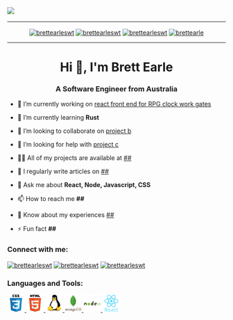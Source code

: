 <img src="https://github.com/brettearle/profileAssets/blob/main/welcomeBanner.png" />
<hr>
<p align="center">
<a href="https://twitter.com/brettearleswt" target="blank"><img align="center" src="https://img.shields.io/static/v1?label=twitter&message=follow&color=38b6ff&logo=twitter&style=for-the-badge" alt="brettearleswt"/></a>
 <a href="https://www.linkedin.com/in/brettearle/" target="blank"><img align="center" src="https://img.shields.io/static/v1?label=LinkedIn&message=connect&color=7ed957&logo=linkedin&style=for-the-badge" alt="brettearleswt"/></a>
 <a href="https://angel.co/u/brett-earle" target="blank"><img align="center" src="https://img.shields.io/static/v1?label=AngelList&message=scope&color=38b6ff&logo=Angellist&style=for-the-badge" alt="brettearleswt"/></a>
 <a href="https://www.brettearle.dev/" target="blank"><img align="center" src="https://img.shields.io/static/v1?label=Portfolio&message=check out&color=7ed957&style=for-the-badge" alt="brettearle"/></a>
</p>
<hr>
<h1 align="center">Hi 👋, I'm Brett Earle</h1>
<h3 align="center">A Software Engineer from Australia</h3>

- 🔭 I’m currently working on [react front end for RPG clock work gates](https://github.com/brettearle/clock-work-fe)


- 🌱 I’m currently learning **Rust**

- 👯 I’m looking to collaborate on [project b](##)

- 🤝 I’m looking for help with [project c](##)

- 👨‍💻 All of my projects are available at [##](##)

- 📝 I regularly write articles on [##](##)

- 💬 Ask me about **React, Node, Javascript, CSS**

- 📫 How to reach me **##**

- 📄 Know about my experiences [##](##)

- ⚡ Fun fact **##**

<h3 align="left">Connect with me:</h3>
<p align="left">
<a href="https://twitter.com/brettearleswt" target="blank"><img align="center" src="https://img.shields.io/static/v1?label=twitter&message=follow&color=38b6ff&logo=twitter&style=for-the-badge" alt="brettearleswt"/></a>
 <a href="https://www.linkedin.com/in/brettearle/" target="blank"><img align="center" src="https://img.shields.io/static/v1?label=LinkedIn&message=connect&color=7ed957&logo=linkedin&style=for-the-badge" alt="brettearleswt"/></a>
 <a href="https://angel.co/u/brett-earle" target="blank"><img align="center" src="https://img.shields.io/static/v1?label=AngelList&message=scope&color=38b6ff&logo=Angellist&style=for-the-badge" alt="brettearleswt"/></a>
</p>

<h3 align="left">Languages and Tools:</h3>
<p align="left"> <a href="https://www.w3schools.com/css/" target="_blank" rel="noreferrer"> <img src="https://raw.githubusercontent.com/devicons/devicon/master/icons/css3/css3-original-wordmark.svg" alt="css3" width="40" height="40"/> </a> <a href="https://www.w3.org/html/" target="_blank" rel="noreferrer"> <img src="https://raw.githubusercontent.com/devicons/devicon/master/icons/html5/html5-original-wordmark.svg" alt="html5" width="40" height="40"/> </a> <a href="https://www.linux.org/" target="_blank" rel="noreferrer"> <img src="https://raw.githubusercontent.com/devicons/devicon/master/icons/linux/linux-original.svg" alt="linux" width="40" height="40"/> </a> <a href="https://www.mongodb.com/" target="_blank" rel="noreferrer"> <img src="https://raw.githubusercontent.com/devicons/devicon/master/icons/mongodb/mongodb-original-wordmark.svg" alt="mongodb" width="40" height="40"/> </a> <a href="https://nodejs.org" target="_blank" rel="noreferrer"> <img src="https://raw.githubusercontent.com/devicons/devicon/master/icons/nodejs/nodejs-original-wordmark.svg" alt="nodejs" width="40" height="40"/> </a> <a href="https://reactjs.org/" target="_blank" rel="noreferrer"> <img src="https://raw.githubusercontent.com/devicons/devicon/master/icons/react/react-original-wordmark.svg" alt="react" width="40" height="40"/> </a> </p>





